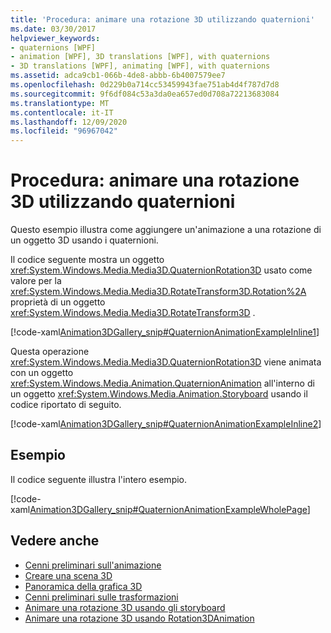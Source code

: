 ```yaml
---
title: 'Procedura: animare una rotazione 3D utilizzando quaternioni'
ms.date: 03/30/2017
helpviewer_keywords:
- quaternions [WPF]
- animation [WPF], 3D translations [WPF], with quaternions
- 3D translations [WPF], animating [WPF], with quaternions
ms.assetid: adca9cb1-066b-4de8-abbb-6b4007579ee7
ms.openlocfilehash: 0d229b0a714cc53459943fae751ab4d4f787d7d8
ms.sourcegitcommit: 9f6df084c53a3da0ea657ed0d708a72213683084
ms.translationtype: MT
ms.contentlocale: it-IT
ms.lasthandoff: 12/09/2020
ms.locfileid: "96967042"
---
```

# <a name="how-to-animate-a-3d-rotation-using-quaternions"></a>Procedura: animare una rotazione 3D utilizzando quaternioni
Questo esempio illustra come aggiungere un'animazione a una rotazione di un oggetto 3D usando i quaternioni.  
  
 Il codice seguente mostra un oggetto <xref:System.Windows.Media.Media3D.QuaternionRotation3D> usato come valore per la <xref:System.Windows.Media.Media3D.RotateTransform3D.Rotation%2A> proprietà di un oggetto <xref:System.Windows.Media.Media3D.RotateTransform3D> .  
  
 [!code-xaml[Animation3DGallery_snip#QuaternionAnimationExampleInline1](~/samples/snippets/csharp/VS_Snippets_Wpf/Animation3DGallery_snip/CS/QuaternionAnimationExample.xaml#quaternionanimationexampleinline1)]  
  
 Questa operazione <xref:System.Windows.Media.Media3D.QuaternionRotation3D> viene animata con un oggetto <xref:System.Windows.Media.Animation.QuaternionAnimation> all'interno di un oggetto <xref:System.Windows.Media.Animation.Storyboard> usando il codice riportato di seguito.  
  
 [!code-xaml[Animation3DGallery_snip#QuaternionAnimationExampleInline2](~/samples/snippets/csharp/VS_Snippets_Wpf/Animation3DGallery_snip/CS/QuaternionAnimationExample.xaml#quaternionanimationexampleinline2)]  
  
## <a name="example"></a>Esempio  
 Il codice seguente illustra l'intero esempio.  
  
 [!code-xaml[Animation3DGallery_snip#QuaternionAnimationExampleWholePage](~/samples/snippets/csharp/VS_Snippets_Wpf/Animation3DGallery_snip/CS/QuaternionAnimationExample.xaml#quaternionanimationexamplewholepage)]  
  
## <a name="see-also"></a>Vedere anche

- [Cenni preliminari sull'animazione](animation-overview.md)
- [Creare una scena 3D](how-to-create-a-3-d-scene.md)
- [Panoramica della grafica 3D](3-d-graphics-overview.md)
- [Cenni preliminari sulle trasformazioni](transforms-overview.md)
- [Animare una rotazione 3D usando gli storyboard](how-to-animate-a-3-d-rotation-using-storyboards.md)
- [Animare una rotazione 3D usando Rotation3DAnimation](how-to-animate-a-3-d-rotation-using-rotation3danimation.md)

